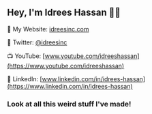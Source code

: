 ## Hey, I'm Idrees Hassan 👋🏽

🔭 My Website: [idreesinc.com](https://idreesinc.com)

🦤 Twitter: [@idreesinc](https://twitter.com/IdreesInc)

📺 YouTube: [www.youtube.com/idreeshassan](https://www.youtube.com/idreeshassan)

💼 LinkedIn: [www.linkedin.com/in/idrees-hassan](https://www.linkedin.com/in/idrees-hassan)

### Look at all this weird stuff I've made!
